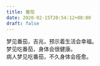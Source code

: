 ```yaml
---
title: 番茄
date: 2020-02-15T20:54:12+08:00
draft: false
---
```


梦见番茄，吉兆，预示着生活会幸福。<br>
梦见吃番茄，身体会很健康。<br>
病人梦见吃番茄，不久身体会痊愈。<br>
